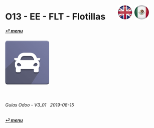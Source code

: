 # O13 - EE - FLT - Flotillas &nbsp;&nbsp;&nbsp;&nbsp; [![en-uk](/doc/img/flg/en-uk-flg-btn-sml.png)](/en-uk/o13/ee/flt/en-uk-o13-ee-flt-fleet-guides.md) [ ![es-mx](/doc/img/flg/es-mx-flg-btn-sml.png)](/es-mx/o13/ee/flt/es-mx-o13-ee-flt-fleet-guides.md)
#### [_&#x23CE; menu_](/es-mx/o13/ee/es-mx-o13-ee-guides-menu.md "Regresar al menú de EE")  
### ![flt](/doc/img/app/big/flt.png)
[ⱽ¹²³⁴⁵⁶⁷⁸⁹⁰⁻]: # (ⱽ¹²³⁴⁵⁶⁷⁸⁹⁰⁻)

<br>

###### Guías Odoo - V3_01 &nbsp; 2019-08-15  
**[_&#x23CE; menu_](/es-mx/o13/ee/es-mx-o13-ee-guides-menu.md)**  
